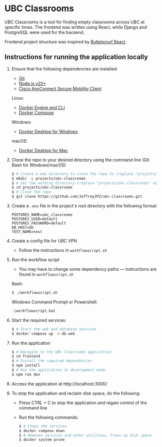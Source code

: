 # UBC Classrooms

UBC Classrooms is a tool for finding empty classrooms across UBC at specific times. The frontend was written using React, while Django and PostgreSQL were used for the backend.

Frontend project structure was inspired by [Bulletproof React](https://github.com/alan2207/bulletproof-react?tab=readme-ov-file#bulletproof-react-%EF%B8%8F-%EF%B8%8F).

## Instructions for running the application locally
1. Ensure that the following dependencies are installed:
   - [Git](https://git-scm.com/downloads)
   - [Node.js v20+](https://nodejs.org/en/download/package-manager)
   - [Cisco AnyConnect Secure Mobility Client](https://www.cisco.com/c/en/us/support/security/anyconnect-secure-mobility-client-v4-x/model.html#~tab-downloads)
   
   Linux:
   - [Docker Engine and CLI](https://docs.docker.com/engine/install/)
   - [Docker Compose](https://docs.docker.com/compose/install/)
   
   Windows:
   - [Docker Desktop for Windows](https://docs.docker.com/desktop/install/windows-install/)
   
   macOS:
   - [Docker Desktop for Mac](https://docs.docker.com/desktop/install/mac-install/)

2. Clone the repo to your desired directory using the command line (Git Bash for Windows/macOS)
   
    ```bash
    $ # Create a new directory to clone the repo to (replace "projects/ubc-classrooms" with whatever path you wish, or skip this step if your desired directory exists already)
    $ mkdir -p projects/ubc-classrooms
    $ # Set the working directory (replace "projects/ubc-classrooms" with the path to your desired directory)
    $ cd projects/ubc-classrooms
    $ # Clone the repo
    $ git clone https://github.com/JeffreyJPZ/ubc-classrooms.git
    ```
    
3. Create a `.env` file in the project's root directory with the following format:

   ```
   POSTGRES_NAME=ubc_classrooms
   POSTGRES_USER=default
   POSTGRES_PASSWORD=default
   DB_HOST=db
   TEST_NAME=test
   ```
   
4. Create a config file for UBC VPN
   - Follow the instructions in `workflowscript.sh`
      
5. Run the workflow script
   - You may have to change some dependency paths — instructions are found in `workflowscript.sh`

   Bash:
   
      ```bash
      $ ./workflowscript.sh
      ```
   
   Windows Command Prompt or Powershell:
   
      ```cmd
      .\workflowscript.bat
      ```
  
7. Start the required services:
   
    ```bash
    $ # Start the web and database services
    $ docker compose up -d db web
    ```

8. Run the application
   
    ```bash
    $ # Navigate to the UBC Classrooms application
    $ cd frontend
    $ # Install the required dependencies
    $ npm install
    $ # Run the application in development mode
    $ npm run dev
    ```

9. Access the application at http://localhost:3000/

10. To stop the application and reclaim disk space, do the following:
   
    - Press CTRL + C to stop the application and regain control of the command line
    - Run the following commands:
    
      ```bash
      $ # Stops the services
      $ docker compose down
      $ # Removes services and other utilities, frees up disk space
      $ docker system prune
      ```
